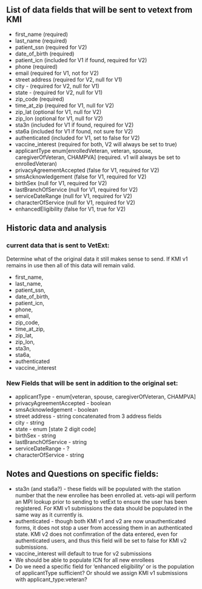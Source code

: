 ## List of data fields that will be sent to vetext from KMI

* first_name (required)
* last_name (required)
* patient_ssn (required for V2)
* date_of_birth (required)
* patient_icn (included for V1 if found, required for V2)
* phone (required)
* email (required for V1, not for V2)
* street address (required for V2, null for V1)
* city - (required for V2, null for V1)
* state - (required for V2, null for V1)
* zip_code (required)
* time_at_zip (required for V1, null for V2)
* zip_lat (optional for V1, null for V2)
* zip_lon (optional for V1, null for V2)
* sta3n (included for V1 if found, required for V2)
* sta6a (included for V1 if found, not sure for V2)
* authenticated (included for V1, set to false for V2)
* vaccine_interest (required for both, V2 will always be set to true)
* applicantType enum[enrolledVeteran, veteran, spouse, caregiverOfVeteran, CHAMPVA] (required. v1 will always be set to enrolledVeteran)
* privacyAgreementAccepted (false for V1, required for V2)
* smsAcknowledgement (false for V1, required for V2)
* birthSex (null for V1, required for V2)
* lastBranchOfService (null for V1, required for V2)
* serviceDateRange  (null for V1, required for V2)
* characterOfService (null for V1, required for V2)
* enhancedEligibility (false for V1, true for V2)


## Historic data and analysis
### current data that is sent to VetExt:
Determine what of the original data it still makes sense to send.  If KMI v1 remains in use then all of this data will remain valid. 

* first_name,
* last_name,
* patient_ssn,
* date_of_birth,
* patient_icn,
* phone,
* email,
* zip_code,
* time_at_zip,
* zip_lat,
* zip_lon,
* sta3n,
* sta6a,
* authenticated
* vaccine_interest

### New Fields that will be sent in addition to the original set:
* applicantType - enum[veteran, spouse, caregiverOfVeteran, CHAMPVA]
* privacyAgreementAccepted - boolean
* smsAcknowledgement - boolean
* street address - string concatenated from 3 address fields
* city - string
* state - enum [state 2 digit code]
* birthSex - string
* lastBranchOfService - string
* serviceDateRange - ?
* characterOfService - string

## Notes and Questions on specific fields:
* sta3n (and sta6a?) - these fields will be populated with the station number that the new enrollee has been enrolled at. vets-api will perform an MPI lookup prior to sending to vetExt to ensure the user has been registered. For KMI v1 submissions the data should be populated in the same way as it currently is. 
* authenticated - though both KMI v1 and v2 are now unauthenticated forms, it does not stop a user from accessing them in an authenticated state. KMI v2 does not confimration of the data entered, even for authenticated users, and thus this field will be set to false for KMI v2 submissions.  
* vaccine_interest will default to true for v2 submissions
* We should be able to populate ICN for all new enrollees 
* Do we need a specific field for ‘enhanced eligibility’ or is the population of applicantType sufficient?  Or should we assign KMI v1 submissions with applicant_type:veteran?  
